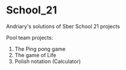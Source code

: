 # School_21
Andriary's solutions of Sber School 21 projects

Pool team projects:
1) The Ping pong game
2) The game of Life
3) Polish notation (Calculator)
